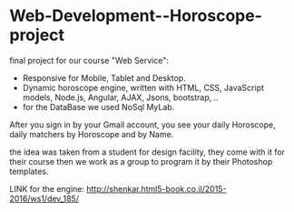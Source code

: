 # Web-Development--Horoscope-project

final project for our course "Web Service":
- Responsive for Mobile, Tablet and Desktop.
- Dynamic horoscope engine, written with HTML, CSS, JavaScript models, Node.js, Angular, AJAX, Jsons, bootstrap, .. 
- for the DataBase we used NoSql MyLab. 

After you sign in by your Gmail account, you see your daily Horoscope, daily matchers by Horoscope and by Name. 

the idea was taken from a student for design facility, they come with it for their course then we work as a group to program it by their Photoshop templates.

LINK for the engine: http://shenkar.html5-book.co.il/2015-2016/ws1/dev_185/
